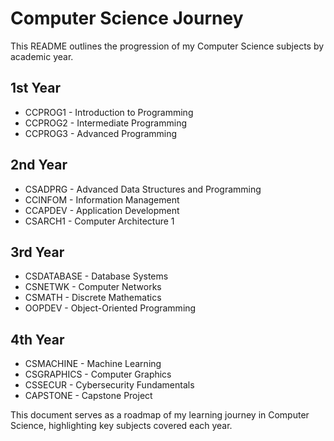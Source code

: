 # Computer Science Journey

This README outlines the progression of my Computer Science subjects by academic year.

## 1st Year
- CCPROG1 - Introduction to Programming
- CCPROG2 - Intermediate Programming
- CCPROG3 - Advanced Programming

## 2nd Year
- CSADPRG - Advanced Data Structures and Programming
- CCINFOM - Information Management
- CCAPDEV - Application Development
- CSARCH1 - Computer Architecture 1

## 3rd Year
- CSDATABASE - Database Systems
- CSNETWK - Computer Networks
- CSMATH - Discrete Mathematics
- OOPDEV - Object-Oriented Programming

## 4th Year
- CSMACHINE - Machine Learning
- CSGRAPHICS - Computer Graphics
- CSSECUR - Cybersecurity Fundamentals
- CAPSTONE - Capstone Project

This document serves as a roadmap of my learning journey in Computer Science, highlighting key subjects covered each year.
